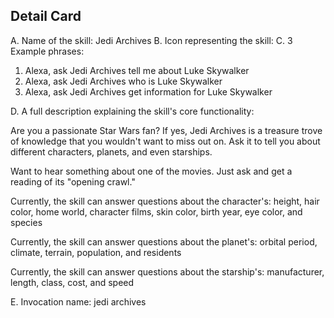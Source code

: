 ## Detail Card

A. Name of the skill: Jedi Archives
B. Icon representing the skill:
C. 3 Example phrases:

1. Alexa, ask Jedi Archives tell me about Luke Skywalker
2. Alexa, ask Jedi Archives who is Luke Skywalker
3. Alexa, ask Jedi Archives get information for Luke Skywalker

D. A full description explaining the skill's core functionality:

Are you a passionate Star Wars fan? If yes, Jedi Archives is a treasure trove of knowledge that you wouldn't want to miss out on. Ask it to tell you about different characters, planets, and even starships. 

Want to hear something about one of the movies. Just ask and get a reading of its "opening crawl."

Currently, the skill can answer questions about the character's: height, hair color, home world, character films, skin color, birth year, eye color, and species

Currently, the skill can answer questions about the planet's: orbital period, climate, terrain, population, and residents

Currently, the skill can answer questions about the starship's: manufacturer, length, class, cost, and speed

E. Invocation name: jedi archives
